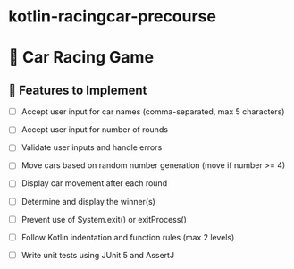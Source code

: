 # kotlin-racingcar-precourse

# 🚗 Car Racing Game

## 🎯 Features to Implement

- [ ] Accept user input for car names (comma-separated, max 5 characters)
- [ ] Accept user input for number of rounds
- [ ] Validate user inputs and handle errors
- [ ] Move cars based on random number generation (move if number >= 4)
- [ ] Display car movement after each round
- [ ] Determine and display the winner(s)
- [ ] Prevent use of System.exit() or exitProcess()
- [ ] Follow Kotlin indentation and function rules (max 2 levels)
- [ ] Write unit tests using JUnit 5 and AssertJ

